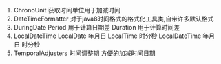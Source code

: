 1. ChronoUnit         获取时间单位用于加减时间
2. DateTimeFormatter  对于java8时间格式的格式化工具类,自带许多默认格式
3. DuringDate         Period 用于计算日期差 Duration 用于计算时间差
4. LocalDateTime      LocalDate 年月日 LocalTime 时分秒 LocalDateTime 年月日 时分秒
5. TemporalAdjusters  时间调整期 方便的加减时间日期